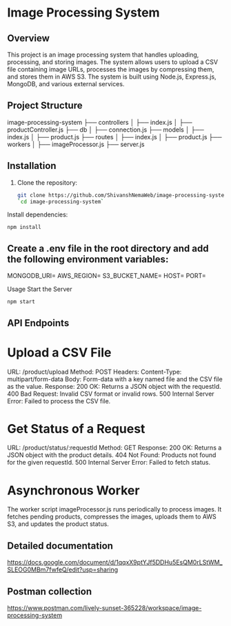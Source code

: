 # Image Processing System

## Overview

This project is an image processing system that handles uploading, processing, and storing images. The system allows users to upload a CSV file containing image URLs, processes the images by compressing them, and stores them in AWS S3. The system is built using Node.js, Express.js, MongoDB, and various external services.

## Project Structure

image-processing-system
├── controllers
│ ├── index.js
│ ├── productController.js
├── db
│ ├── connection.js
├── models
│ ├── index.js
│ ├── product.js
├── routes
│ ├── index.js
│ ├── product.js
├── workers
│ ├── imageProcessor.js
├── server.js



## Installation

1. Clone the repository:
   ```sh
   git clone https://github.com/ShivanshNemaWeb/image-processing-system.git
   `cd image-processing-system`
Install dependencies:


`npm install`
## Create a .env file in the root directory and add the following environment variables:


MONGODB_URI=<Your MongoDB URI>
AWS_REGION=<Your AWS Region>
S3_BUCKET_NAME=<Your S3 Bucket Name>
HOST=<Your Host>
PORT=<Your Port>

Usage
Start the Server

`npm start`

## API Endpoints
# Upload a CSV File
URL: /product/upload
Method: POST
Headers: Content-Type: multipart/form-data
Body: Form-data with a key named file and the CSV file as the value.
Response:
200 OK: Returns a JSON object with the requestId.
400 Bad Request: Invalid CSV format or invalid rows.
500 Internal Server Error: Failed to process the CSV file.

# Get Status of a Request
URL: /product/status/:requestId
Method: GET
Response:
200 OK: Returns a JSON object with the product details.
404 Not Found: Products not found for the given requestId.
500 Internal Server Error: Failed to fetch status.

# Asynchronous Worker
The worker script imageProcessor.js runs periodically to process images. It fetches pending products, compresses the images, uploads them to AWS S3, and updates the product status.

## Detailed documentation
https://docs.google.com/document/d/1qqxX9ptYJf5DDHu5EsQM0rLStWM_SLEOG0MBm7fwfeQ/edit?usp=sharing

## Postman collection
https://www.postman.com/lively-sunset-365228/workspace/image-processing-system

